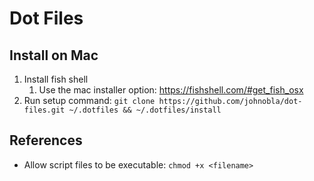 # Dot Files

## Install on Mac

1. Install fish shell
   1. Use the mac installer option: https://fishshell.com/#get_fish_osx
1. Run setup command: `git clone https://github.com/johnobla/dot-files.git ~/.dotfiles && ~/.dotfiles/install`

## References

- Allow script files to be executable: `chmod +x <filename>`

